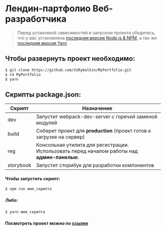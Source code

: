 # Лендин-партфолио Веб-разработчика

> Перед установкой зависимостей и запуском проекта убедитесь, что у вас установлена [последняя версия Node.js & NPM](https://nodejs.org/en/download/current/), а так же
> [последняя версия Yarn](https://classic.yarnpkg.com/en/docs/install)

## Чтобы развернуть проект необходимо:

```sh
$ git clone https://github.com/ViRybalkin/MyPortfolio.git
$ cd MyPortfolio
$ yarn
```

## Скрипты package.json:

| Скрипт    | Назначение                                                                                   |
| --------- | -------------------------------------------------------------------------------------------- |
| dev       | Запустит webpack-dev-server с _горячей_ заменой модулей                                      |
| build     | Соберет проект для **production** (проект готов к загрузке на сервер)                        |
| reg       | Консольная утилита для регистрации. Использовать перед началом работы над **админ-панелью**. |
| storybook | Запустит сторибук для разработки компонентов                                                 |

#### Чтобы запустить скрипт:

```sh
$ npm run имя_скрипта
```

##### Либо:

```sh
$ yarn имя_скрипта
```

#### Посмотреть проект можно по [ссылке](https://virybalkin.github.io/MyPortfolio/dist/)
